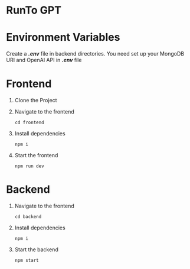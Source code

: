 # RunTo GPT

# Environment Variables

Create a _**.env**_ file in backend directories. You need set up your MongoDB URI and OpenAI API in **_.env_** file

# Frontend

1. Clone the Project
    
2. Navigate to the frontend

    `cd frontend`
3. Install dependencies
    
    `npm i `
4. Start the frontend

    `npm run dev`

# Backend

1. Navigate to the frontend

    `cd backend`
2. Install dependencies

    `npm i `
3. Start the backend

   `npm start`